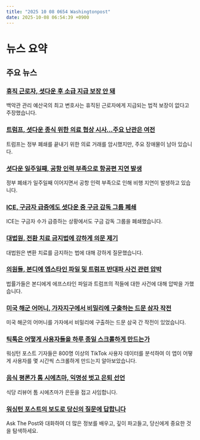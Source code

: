 ```yaml
---
title: "2025 10 08 0654 Washingtonpost"
date: 2025-10-08 06:54:39 +0900
---
```


# 뉴스 요약
## 주요 뉴스
### [휴직 근로자, 셧다운 후 소급 지급 보장 안 돼](https://www.washingtonpost.com/business/2025/10/07/federal-workers-not-entitled-back-pay-after-shutdown-budget-office-says/)
백악관 관리 예산국의 최고 변호사는 휴직된 근로자에게 지급되는 법적 보장이 없다고 주장했습니다.
### [트럼프, 셧다운 종식 위한 의료 협상 시사…주요 난관은 여전](https://www.washingtonpost.com/politics/2025/10/07/government-shutdown-health-care-compromise/)
트럼프는 정부 폐쇄를 끝내기 위한 의료 거래를 암시했지만, 주요 장애물이 남아 있습니다.
### [셧다운 일주일째, 공항 인력 부족으로 항공편 지연 발생](https://www.washingtonpost.com/transportation/2025/10/07/flight-delays-government-shutdown-faa/)
정부 폐쇄가 일주일째 이어지면서 공항 인력 부족으로 인해 비행 지연이 발생하고 있습니다.
### [ICE, 구금자 급증에도 셧다운 중 구금 감독 그룹 폐쇄](https://www.washingtonpost.com/business/2025/10/07/ice-detention-centers-oversight-shutdown/)
ICE는 구금자 수가 급증하는 상황에서도 구금 감독 그룹을 폐쇄했습니다.
### [대법원, 전환 치료 금지법에 강하게 의문 제기](https://www.washingtonpost.com/politics/2025/10/07/supreme-court-gay-conversion-therapy-ban/)
대법원은 변환 치료를 금지하는 법에 대해 강하게 질문했습니다.
### [의원들, 본디에 엡스타인 파일 및 트럼프 반대파 사건 관련 압박](https://www.washingtonpost.com/national-security/2025/10/07/bondi-senate-hearing-epstein-comey/)
법률가들은 본디에게 에프스타인 파일과 트럼프의 적들에 대한 사건에 대해 압박을 가했습니다.
### [미국 해군 어머니, 가자지구에서 비밀리에 구출하는 드문 삼자 작전](https://www.washingtonpost.com/national-security/2025/10/07/trump-gaza-rescue-us-sailor-mother/)
미국 해군의 어머니를 가자에서 비밀리에 구출하는 드문 삼국 간 작전이 있었습니다.
### [틱톡은 어떻게 사용자들을 하루 종일 스크롤하게 만드는가](https://www.washingtonpost.com/wellness/interactive/2025/tiktok-addiction-algorithm-scrolling-mental-health/)
워싱턴 포스트 기자들은 800명 이상의 TikTok 사용자 데이터를 분석하여 이 앱이 어떻게 사용자를 몇 시간씩 스크롤하게 만드는지 알아보았습니다.
### [음식 평론가 톰 시에츠마, 익명성 벗고 은퇴 선언](https://www.washingtonpost.com/food/2025/10/07/food-critic-tom-sietsema-reveal/)
식당 리뷰어 톰 시에츠마가 은둔을 접고 사임합니다.
### [워싱턴 포스트의 보도로 당신의 질문에 답합니다](https://www.washingtonpost.com/ask-the-post-ai/)
Ask The Post와 대화하여 더 많은 정보를 배우고, 깊이 파고들고, 당신에게 중요한 것을 탐색하세요.